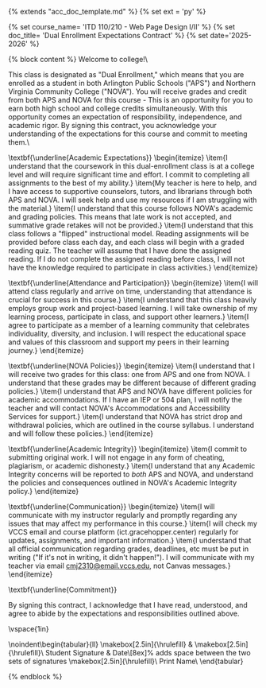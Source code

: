 {% extends "acc_doc_template.md" %}
{% set ext = 'py' %}

{% set course_name= 'ITD 110/210 - Web Page Design I/II' %}
{% set doc_title= 'Dual Enrollment Expectations Contract' %}
{% set date='2025-2026' %}

{% block content %}
Welcome to college!\

This class is designated as "Dual Enrollment," which means that you are enrolled as a student in both Arlington Public Schools ("APS") and Northern Virginia Community College ("NOVA"). You will receive grades and credit from both APS and NOVA for this course - This is an opportunity for you to earn both high school and college credits simultaneously. With this opportunity comes an expectation of responsibility, independence, and academic rigor. By signing this contract, you acknowledge your understanding of the expectations for this course and commit to meeting them.\

\textbf{\underline{Academic Expectations}}
\begin{itemize}
\item{I understand that the coursework in this dual-enrollment class is at a college level and will require significant time and effort. I commit to completing all assignments to the best of my ability.}
\item{My teacher is here to help, and I have access to supportive counselors, tutors, and librarians through both APS and NOVA. I will seek help and use my resources if I am struggling with the material.}
\item{I understand that this course follows NOVA's academic and grading policies. This means that late work is not accepted, and summative grade retakes will not be provided.}
\item{I understand that this class follows a "flipped" instructional model. Reading assignments will be provided before class each day, and each class will begin with a graded reading quiz. The teacher will assume that I have done the assigned reading. If I do not complete the assigned reading before class, I will not have the knowledge required to participate in class activities.}
\end{itemize}

\textbf{\underline{Attendance and Participation}}
\begin{itemize}
    \item{I will attend class regularly and arrive on time, understanding that attendance is crucial for success in this course.}
    \item{I understand that this class heavily employs group work and project-based learning. I will take ownership of my learning process, participate in class, and support other learners.}
    \item{I agree to participate as a member of a learning community that celebrates individuality, diversity, and inclusion. I will respect the educational space and values of this classroom and support my peers in their learning journey.}
\end{itemize}

\textbf{\underline{NOVA Policies}}
\begin{itemize}
    \item{I understand that I will receive two grades for this class: one from APS and one from NOVA. I understand that these grades may be different because of different grading policies.}
    \item{I understand that APS and NOVA have different policies for academic accommodations. If I have an IEP or 504 plan, I will notify the teacher and will contact NOVA's Accommodations and Accessibility Services for support.}
    \item{I understand that NOVA has strict drop and withdrawal policies, which are outlined in the course syllabus. I understand and will follow these policies.}
\end{itemize}

\textbf{\underline{Academic Integrity}}
\begin{itemize}
    \item{I commit to submitting original work. I will not engage in any form of cheating, plagiarism, or academic dishonesty.}
    \item{I understand that any Academic Integrity concerns will be reported to *both* APS and NOVA, and understand the policies and consequences outlined in NOVA's Academic Integrity policy.}
\end{itemize}

\textbf{\underline{Communication}}
\begin{itemize}
    \item{I will communicate with my instructor regularly and promptly regarding any issues that may affect my performance in this course.}
    \item{I will check my VCCS email and course platform (ict.gracehopper.center) regularly for updates, assignments, and important information.}
    \item{I understand that all official communication regarding grades, deadlines, etc must be put in writing ("If it's not in writing, it didn't happen!"). I will communicate with my teacher via email cmj2310@email.vccs.edu, not Canvas messages.}
\end{itemize}

\textbf{\underline{Commitment}}

By signing this contract, I acknowledge that I have read, understood, and agree to abide by the expectations and responsibilities outlined above.

\vspace{1in}

\noindent\begin{tabular}{ll}
    \makebox[2.5in]{\hrulefill} & \makebox[2.5in]{\hrulefill}\\
    Student Signature & Date\\[8ex]% adds space between the two sets of signatures
    \makebox[2.5in]{\hrulefill}\\
    Print Name\\
\end{tabular}

{% endblock %}